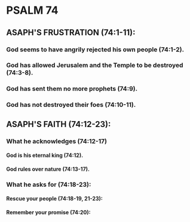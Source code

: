 ---
---
# PSALM 74 
## ASAPH\'S FRUSTRATION (74:1-11): 
###  God seems to have angrily rejected his own people (74:1-2). 
###  God has allowed Jerusalem and the Temple to be destroyed (74:3-8). 
###  God has sent them no more prophets (74:9). 
###  God has not destroyed their foes (74:10-11). 
## ASAPH\'S FAITH (74:12-23): 
###  What he acknowledges (74:12-17) 
####  God is his eternal king (74:12). 
####  God rules over nature (74:13-17). 
###  What he asks for (74:18-23): 
####  Rescue your people (74:18-19, 21-23): 
####  Remember your promise (74:20): 
